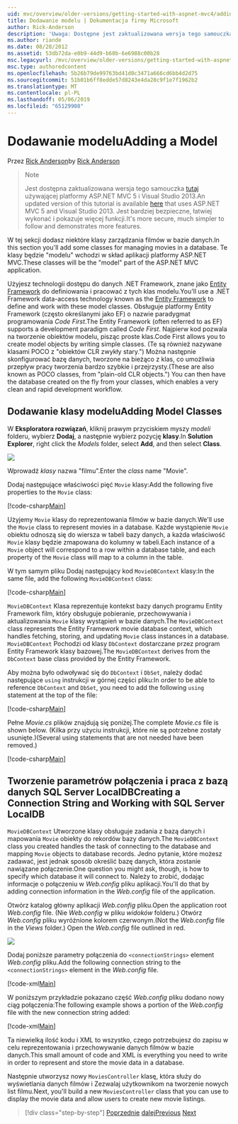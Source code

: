 ```yaml
---
uid: mvc/overview/older-versions/getting-started-with-aspnet-mvc4/adding-a-model
title: Dodawanie modelu | Dokumentacja firmy Microsoft
author: Rick-Anderson
description: 'Uwaga: Dostępne jest zaktualizowana wersja tego samouczka, która korzysta z platformy ASP.NET MVC 5 i Visual Studio 2013. Jest bardziej bezpieczne, łatwiej stosować i pokaz...'
ms.author: riande
ms.date: 08/28/2012
ms.assetid: 53db72da-e0b9-44d9-b60b-6e6988c00b28
msc.legacyurl: /mvc/overview/older-versions/getting-started-with-aspnet-mvc4/adding-a-model
msc.type: authoredcontent
ms.openlocfilehash: 5b26b79de99763bd41d0c3471a666cd6bb4d2d75
ms.sourcegitcommit: 51b01b6ff8edde57d8243e4da28c9f1e7f1962b2
ms.translationtype: MT
ms.contentlocale: pl-PL
ms.lasthandoff: 05/06/2019
ms.locfileid: "65129908"
---
```

# <a name="adding-a-model"></a><span data-ttu-id="49f2f-104">Dodawanie modelu</span><span class="sxs-lookup"><span data-stu-id="49f2f-104">Adding a Model</span></span>

<span data-ttu-id="49f2f-105">Przez [Rick Anderson]((https://twitter.com/RickAndMSFT))</span><span class="sxs-lookup"><span data-stu-id="49f2f-105">by [Rick Anderson]((https://twitter.com/RickAndMSFT))</span></span>

> > [!NOTE]
> > <span data-ttu-id="49f2f-106">Jest dostępna zaktualizowana wersja tego samouczka [tutaj](../../getting-started/introduction/getting-started.md) używającej platformy ASP.NET MVC 5 i Visual Studio 2013.</span><span class="sxs-lookup"><span data-stu-id="49f2f-106">An updated version of this tutorial is available [here](../../getting-started/introduction/getting-started.md) that uses ASP.NET MVC 5 and Visual Studio 2013.</span></span> <span data-ttu-id="49f2f-107">Jest bardziej bezpieczne, łatwiej wykonać i pokazuje więcej funkcji.</span><span class="sxs-lookup"><span data-stu-id="49f2f-107">It's more secure, much simpler to follow and demonstrates more features.</span></span>

<span data-ttu-id="49f2f-108">W tej sekcji dodasz niektóre klasy zarządzania filmów w bazie danych.</span><span class="sxs-lookup"><span data-stu-id="49f2f-108">In this section you'll add some classes for managing movies in a database.</span></span> <span data-ttu-id="49f2f-109">Te klasy będzie &quot;modelu&quot; wchodzi w skład aplikacji platformy ASP.NET MVC.</span><span class="sxs-lookup"><span data-stu-id="49f2f-109">These classes will be the &quot;model&quot; part of the ASP.NET MVC application.</span></span>

<span data-ttu-id="49f2f-110">Użyjesz technologii dostępu do danych .NET Framework, znane jako [Entity Framework](https://msdn.microsoft.com/library/bb399572(VS.110).aspx) do definiowania i pracować z tych klas modelu.</span><span class="sxs-lookup"><span data-stu-id="49f2f-110">You'll use a .NET Framework data-access technology known as the [Entity Framework](https://msdn.microsoft.com/library/bb399572(VS.110).aspx) to define and work with these model classes.</span></span> <span data-ttu-id="49f2f-111">Obsługuje platformy Entity Framework (często określanymi jako EF) o nazwie paradygmat programowania *Code First*.</span><span class="sxs-lookup"><span data-stu-id="49f2f-111">The Entity Framework (often referred to as EF) supports a development paradigm called *Code First*.</span></span> <span data-ttu-id="49f2f-112">Najpierw kod pozwala na tworzenie obiektów modelu, pisząc proste klas.</span><span class="sxs-lookup"><span data-stu-id="49f2f-112">Code First allows you to create model objects by writing simple classes.</span></span> <span data-ttu-id="49f2f-113">(Te są również nazywane klasami POCO z &quot;obiektów CLR zwykły stary.&quot;) Można następnie skonfigurować bazę danych, tworzone na bieżąco z klas, co umożliwia przepływ pracy tworzenia bardzo szybkie i przejrzysty.</span><span class="sxs-lookup"><span data-stu-id="49f2f-113">(These are also known as POCO classes, from &quot;plain-old CLR objects.&quot;) You can then have the database created on the fly from your classes, which enables a very clean and rapid development workflow.</span></span>

## <a name="adding-model-classes"></a><span data-ttu-id="49f2f-114">Dodawanie klasy modelu</span><span class="sxs-lookup"><span data-stu-id="49f2f-114">Adding Model Classes</span></span>

<span data-ttu-id="49f2f-115">W **Eksploratora rozwiązań**, kliknij prawym przyciskiem myszy *modeli* folderu, wybierz **Dodaj**, a następnie wybierz pozycję **klasy**.</span><span class="sxs-lookup"><span data-stu-id="49f2f-115">In **Solution Explorer**, right click the *Models* folder, select **Add**, and then select **Class**.</span></span>

![](adding-a-model/_static/image1.png)

<span data-ttu-id="49f2f-116">Wprowadź *klasy* nazwa &quot;filmu&quot;.</span><span class="sxs-lookup"><span data-stu-id="49f2f-116">Enter the *class* name &quot;Movie&quot;.</span></span>

<span data-ttu-id="49f2f-117">Dodaj następujące właściwości pięć `Movie` klasy:</span><span class="sxs-lookup"><span data-stu-id="49f2f-117">Add the following five properties to the `Movie` class:</span></span>

[!code-csharp[Main](adding-a-model/samples/sample1.cs)]

<span data-ttu-id="49f2f-118">Użyjemy `Movie` klasy do reprezentowania filmów w bazie danych.</span><span class="sxs-lookup"><span data-stu-id="49f2f-118">We'll use the `Movie` class to represent movies in a database.</span></span> <span data-ttu-id="49f2f-119">Każde wystąpienie `Movie` obiektu odnoszą się do wiersza w tabeli bazy danych, a każda właściwość `Movie` klasy będzie zmapowana do kolumny w tabeli.</span><span class="sxs-lookup"><span data-stu-id="49f2f-119">Each instance of a `Movie` object will correspond to a row within a database table, and each property of the `Movie` class will map to a column in the table.</span></span>

<span data-ttu-id="49f2f-120">W tym samym pliku Dodaj następujący kod `MovieDBContext` klasy:</span><span class="sxs-lookup"><span data-stu-id="49f2f-120">In the same file, add the following `MovieDBContext` class:</span></span>

[!code-csharp[Main](adding-a-model/samples/sample2.cs)]

<span data-ttu-id="49f2f-121">`MovieDBContext` Klasa reprezentuje kontekst bazy danych programu Entity Framework film, który obsługuje pobieranie, przechowywania i aktualizowania `Movie` klasy wystąpień w bazie danych.</span><span class="sxs-lookup"><span data-stu-id="49f2f-121">The `MovieDBContext` class represents the Entity Framework movie database context, which handles fetching, storing, and updating `Movie` class instances in a database.</span></span> <span data-ttu-id="49f2f-122">`MovieDBContext` Pochodzi od klasy `DbContext` dostarczane przez program Entity Framework klasy bazowej.</span><span class="sxs-lookup"><span data-stu-id="49f2f-122">The `MovieDBContext` derives from the `DbContext` base class provided by the Entity Framework.</span></span>

<span data-ttu-id="49f2f-123">Aby można było odwoływać się do `DbContext` i `DbSet`, należy dodać następujące `using` instrukcji w górnej części pliku:</span><span class="sxs-lookup"><span data-stu-id="49f2f-123">In order to be able to reference `DbContext` and `DbSet`, you need to add the following `using` statement at the top of the file:</span></span>

[!code-csharp[Main](adding-a-model/samples/sample3.cs)]

<span data-ttu-id="49f2f-124">Pełne *Movie.cs* plików znajdują się poniżej.</span><span class="sxs-lookup"><span data-stu-id="49f2f-124">The complete *Movie.cs* file is shown below.</span></span> <span data-ttu-id="49f2f-125">(Kilka przy użyciu instrukcji, które nie są potrzebne zostały usunięte.)</span><span class="sxs-lookup"><span data-stu-id="49f2f-125">(Several using statements that are not needed have been removed.)</span></span>

[!code-csharp[Main](adding-a-model/samples/sample4.cs)]

## <a name="creating-a-connection-string-and-working-with-sql-server-localdb"></a><span data-ttu-id="49f2f-126">Tworzenie parametrów połączenia i praca z bazą danych SQL Server LocalDB</span><span class="sxs-lookup"><span data-stu-id="49f2f-126">Creating a Connection String and Working with SQL Server LocalDB</span></span>

<span data-ttu-id="49f2f-127">`MovieDBContext` Utworzone klasy obsługuje zadania z bazą danych i mapowania `Movie` obiekty do rekordów bazy danych.</span><span class="sxs-lookup"><span data-stu-id="49f2f-127">The `MovieDBContext` class you created handles the task of connecting to the database and mapping `Movie` objects to database records.</span></span> <span data-ttu-id="49f2f-128">Jedno pytanie, które możesz zadawać, jest jednak sposób określić bazę danych, która zostanie nawiązane połączenie.</span><span class="sxs-lookup"><span data-stu-id="49f2f-128">One question you might ask, though, is how to specify which database it will connect to.</span></span> <span data-ttu-id="49f2f-129">Należy to zrobić, dodając informacje o połączeniu w *Web.config* pliku aplikacji.</span><span class="sxs-lookup"><span data-stu-id="49f2f-129">You'll do that by adding connection information in the *Web.config* file of the application.</span></span>

<span data-ttu-id="49f2f-130">Otwórz katalog główny aplikacji *Web.config* pliku.</span><span class="sxs-lookup"><span data-stu-id="49f2f-130">Open the application root *Web.config* file.</span></span> <span data-ttu-id="49f2f-131">(Nie *Web.config* w pliku *widoków* folderu.) Otwórz *Web.config* pliku wyróżnione kolorem czerwonym.</span><span class="sxs-lookup"><span data-stu-id="49f2f-131">(Not the *Web.config* file in the *Views* folder.) Open the *Web.config* file outlined in red.</span></span>

![](adding-a-model/_static/image2.png)

<span data-ttu-id="49f2f-132">Dodaj poniższe parametry połączenia do `<connectionStrings>` element *Web.config* pliku.</span><span class="sxs-lookup"><span data-stu-id="49f2f-132">Add the following connection string to the `<connectionStrings>` element in the *Web.config* file.</span></span>

[!code-xml[Main](adding-a-model/samples/sample5.xml)]

<span data-ttu-id="49f2f-133">W poniższym przykładzie pokazano część *Web.config* pliku dodano nowy ciąg połączenia:</span><span class="sxs-lookup"><span data-stu-id="49f2f-133">The following example shows a portion of the *Web.config* file with the new connection string added:</span></span>

[!code-xml[Main](adding-a-model/samples/sample6.xml?highlight=6-9)]

<span data-ttu-id="49f2f-134">Ta niewielką ilość kodu i XML to wszystko, czego potrzebujesz do zapisu w celu reprezentowania i przechowywanie danych filmów w bazie danych.</span><span class="sxs-lookup"><span data-stu-id="49f2f-134">This small amount of code and XML is everything you need to write in order to represent and store the movie data in a database.</span></span>

<span data-ttu-id="49f2f-135">Następnie utworzysz nowy `MoviesController` klasę, która służy do wyświetlania danych filmów i Zezwalaj użytkownikom na tworzenie nowych list filmu.</span><span class="sxs-lookup"><span data-stu-id="49f2f-135">Next, you'll build a new `MoviesController` class that you can use to display the movie data and allow users to create new movie listings.</span></span>

> [!div class="step-by-step"]
> <span data-ttu-id="49f2f-136">[Poprzednie](adding-a-view.md)
> [dalej](accessing-your-models-data-from-a-controller.md)</span><span class="sxs-lookup"><span data-stu-id="49f2f-136">[Previous](adding-a-view.md)
[Next](accessing-your-models-data-from-a-controller.md)</span></span>
